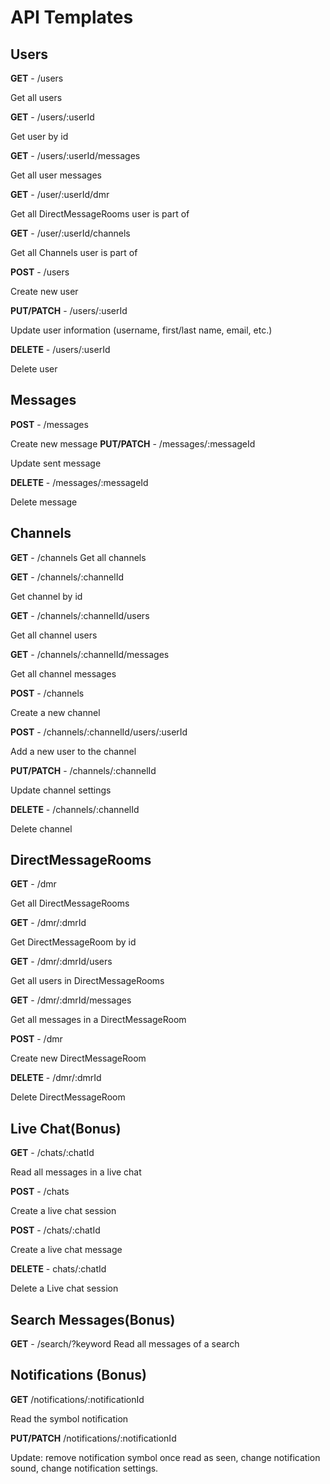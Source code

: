 # API Templates

## Users

__GET__ - /users

Get all users

__GET__ - /users/:userId

Get user by id

__GET__ - /users/:userId/messages

Get all user messages

__GET__ - /user/:userId/dmr

Get all DirectMessageRooms user is part of

__GET__ - /user/:userId/channels

Get all Channels user is part of

__POST__ - /users

Create new user

__PUT/PATCH__ - /users/:userId

Update user information (username, first/last name, email, etc.)

__DELETE__ - /users/:userId

Delete user


## Messages

__POST__ - /messages

Create new message
__PUT/PATCH__ - /messages/:messageId

Update sent message

__DELETE__ - /messages/:messageId

Delete message


## Channels

__GET__ - /channels
Get all channels

__GET__ - /channels/:channelId

Get channel by id

__GET__ - /channels/:channelId/users

Get all channel users

__GET__ - /channels/:channelId/messages

Get all channel messages

__POST__ - /channels

Create a new channel

__POST__ - /channels/:channelId/users/:userId

Add a new user to the channel

__PUT/PATCH__ - /channels/:channelId

Update channel settings

__DELETE__ - /channels/:channelId

Delete channel


## DirectMessageRooms

__GET__ - /dmr

Get all DirectMessageRooms

__GET__ - /dmr/:dmrId

Get DirectMessageRoom by id

__GET__ - /dmr/:dmrId/users

Get all users in DirectMessageRooms

__GET__ - /dmr/:dmrId/messages

Get all messages in a DirectMessageRoom

__POST__ - /dmr

Create new DirectMessageRoom

__DELETE__ - /dmr/:dmrId

Delete DirectMessageRoom


## Live Chat(Bonus)

__GET__ - /chats/:chatId

Read all messages in a live chat

__POST__ - /chats

Create a live chat session

__POST__ - /chats/:chatId

Create a live chat message

__DELETE__ - chats/:chatId

Delete a Live chat session

## Search Messages(Bonus)

__GET__ - /search/?keyword
Read all messages of a search

## Notifications (Bonus)

__GET__ /notifications/:notificationId

Read the symbol notification

__PUT/PATCH__ /notifications/:notificationId

Update: remove notification symbol once read as seen, change notification sound, change notification settings.
